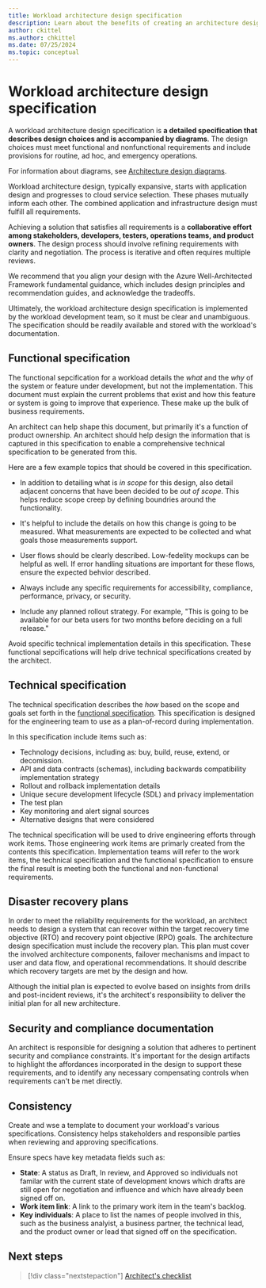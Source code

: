 ```yaml
---
title: Workload architecture design specification
description: Learn about the benefits of creating an architecture design specification for a workload. The specification describes design choices and is accompanied by diagrams.
author: ckittel
ms.author: chkittel
ms.date: 07/25/2024
ms.topic: conceptual
---
```


# Workload architecture design specification

A workload architecture design specification is **a detailed specification that describes design choices and is accompanied by diagrams**. The design choices must meet functional and nonfunctional requirements and include provisions for routine, ad hoc, and emergency operations.

For information about diagrams, see [Architecture design diagrams](./design-diagrams.md).

Workload architecture design, typically expansive, starts with application design and progresses to cloud service selection. These phases mutually inform each other. The combined application and infrastructure design must fulfill all requirements.

Achieving a solution that satisfies all requirements is a **collaborative effort among stakeholders, developers, testers, operations teams, and product owners**. The design process should involve refining requirements with clarity and negotiation. The process is iterative and often requires multiple reviews.

We recommend that you align your design with the Azure Well-Architected Framework fundamental guidance, which includes design principles and recommendation guides, and acknowledge the tradeoffs.

Ultimately, the workload architecture design specification is implemented by the workload development team, so it must be clear and unambiguous. The specification should be readily available and stored with the workload's documentation.

## Functional specification

The functional sepcification for a workload details the *what* and the *why* of the system or feature under development, but not the implementation. This document must explain the current problems that exist and how this feature or system is going to improve that experience. These make up the bulk of business requirements.

An architect can help shape this document, but primarily it's a function of product ownership. An architect should help design the information that is captured in this specification to enable a comprehensive technical specification to be generated from this.

Here are a few example topics that should be covered in this specification.

- In addition to detailing what is *in scope* for this design, also detail adjacent concerns that have been decided to be *out of scope*. This helps reduce scope creep by defining boundries around the functionality.

- It's helpful to include the details on how this change is going to be measured. What measurements are expected to be collected and what goals those measurements support.

- User flows should be clearly described. Low-fedelity mockups can be helpful as well. If error handling situations are important for these flows, ensure the expected behvior described.

- Always include any specific requirements for accessibility, compliance, performance, privacy, or security.

- Include any planned rollout strategy. For example, "This is going to be available for our beta users for two months before deciding on a full release."

Avoid specific technical implementation details in this specification. These functional sepcifications will help drive technical specifications created by the architect.

## Technical specification

The technical specification describes the *how* based on the scope and goals set forth in the [functional specification](#functional-specification). This specification is designed for the engineering team to use as a plan-of-record during implementation.

In this specification include items such as:

- Technology decisions, including as: buy, build, reuse, extend, or decomission.
- API and data contracts (schemas), including backwards compatibility implementation strategy
- Rollout and rollback implementation details
- Unique secure development lifecycle (SDL) and privacy implementation
- The test plan
- Key monitoring and alert signal sources
- Alternative designs that were considered

The technical specification will be used to drive engineering efforts through work items. Those engineering work items are primarly created from the contents this specification. Implementation teams will refer to the work items, the technical specification and the functional specification to ensure the final result is meeting both the functional and non-functional requirements.

## Disaster recovery plans

In order to meet the reliability requirements for the workload, an architect needs to design a system that can recover within the target recovery time objective (RTO) and recovery point objective (RPO) goals. The architecture design specification must include the recovery plan. This plan must cover the involved architecture components, failover mechanisms and impact to user and data flow, and operational recommendations. It should describe which recovery targets are met by the design and how.

Although the initial plan is expected to evolve based on insights from drills and post-incident reviews, it's the architect's responsibility to deliver the initial plan for all new architecture.

## Security and compliance documentation

An architect is responsible for designing a solution that adheres to pertinent security and compliance constraints. It's important for the design artifacts to highlight the affordances incorporated in the design to support these requirements, and to identify any necessary compensating controls when requirements can't be met directly.

## Consistency

Create and wse a template to document your workload's various specifications. Consistency helps stakeholders and responsible parties when reviewing and approving specifications.

Ensure specs have key metadata fields such as:

- **State**: A status as Draft, In review, and Approved so individuals not familar with the current state of development knows which drafts are still open for negotiation and influence and which have already been signed off on.
- **Work item link**: A link to the primary work item in the team's backlog.
- **Key individuals**: A place to list the names of people involved in this, such as the business analyist, a business partner, the technical lead, and the product owner or lead that signed off on the specification.

## Next steps

> [!div class="nextstepaction"]
> [Architect's checklist](checklist.md)
